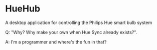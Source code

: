 # HueHub
A desktop application for controlling the Philips Hue smart bulb system

Q: "Why? Why make your own when Hue Sync already exists?".

A: I'm a programmer and where's the fun in that?
